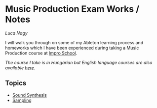# Music Production Exam Works / Notes
*Luca Nagy*

I will walk you through on some of my Ableton learning process and homeworks which I have been experienced during taking a Music Production course at [Impro School](https://www.improschool.com). 

*The course I take is in Hungarian but English language courses are also available [here](https://www.improschool.com/all).*

## Topics
- [Sound Synthesis](https://lucanag.github.io/Synthesis/)
- [Sampling](https://lucanag.github.io/Sampling/)
